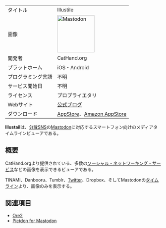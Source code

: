 <div>

|                    |                                                                                                                                                                                                                                                                                                        |
|--------------------|--------------------------------------------------------------------------------------------------------------------------------------------------------------------------------------------------------------------------------------------------------------------------------------------------------|
| タイトル           | Illustile                                                                                                                                                                                                                                                                                              |
| 画像               | [<img src="/images/thumb/0/00/Mastodon_logo.png/120px-Mastodon_logo.png" srcset="/images/thumb/0/00/Mastodon_logo.png/180px-Mastodon_logo.png 1.5x, /images/0/00/Mastodon_logo.png 2x" width="120" height="120" alt="Mastodon" />](/%E3%83%95%E3%82%A1%E3%82%A4%E3%83%AB:Mastodon_logo.png "Mastodon") |
| 開発者             | CatHand.org                                                                                                                                                                                                                                                                                            |
| プラットホーム     | iOS・Android                                                                                                                                                                                                                                                                                           |
| プログラミング言語 | 不明                                                                                                                                                                                                                                                                                                   |
| サービス開始日     | 不明                                                                                                                                                                                                                                                                                                   |
| ライセンス         | プロプライエタリ                                                                                                                                                                                                                                                                                       |
| Webサイト          | <a href="http://tumblr.cathand.org" rel="nofollow">公式ブログ</a>                                                                                                                                                                                                                                      |
| ダウンロード       | <a href="https://itunes.apple.com/jp/app/id375749531?mt=8" rel="nofollow">AppStore</a>、<a href="https://www.amazon.co.jp/dp/B019TNYKIG" rel="nofollow">Amazon AppStore</a>                                                                                                                            |

  
**Illustail**は、[分散SNS](/%E5%88%86%E6%95%A3SNS "分散SNS")の[Mastodon](/Mastodon "Mastodon")に対応するスマートフォン向けのメディアタイムラインビューアである。

## 概要

CatHand.orgより提供されている、多数の[ソーシャル・ネットワーキング・サービス](/%E3%82%BD%E3%83%BC%E3%82%B7%E3%83%A3%E3%83%AB%E3%83%BB%E3%83%8D%E3%83%83%E3%83%88%E3%83%AF%E3%83%BC%E3%82%AD%E3%83%B3%E3%82%B0%E3%83%BB%E3%82%B5%E3%83%BC%E3%83%93%E3%82%B9 "ソーシャル・ネットワーキング・サービス")などの画像を表示できるビューアである。

TINAMI、Danbooru、Tumblr、[Twitter](/Twitter "Twitter")、Dropbox、そしてMastodonの[タイムライン](/%E3%82%BF%E3%82%A4%E3%83%A0%E3%83%A9%E3%82%A4%E3%83%B3 "タイムライン")より、画像のみを表示する。

## 関連項目

-   [Ore2](/Ore2 "Ore2 (存在しないページ)")
-   [Pictdon for Mastodon](/Pictdon_for_Mastodon "Pictdon for Mastodon")

</div>
